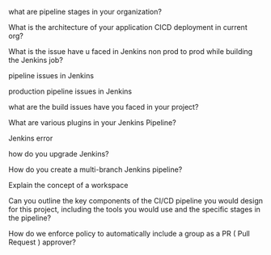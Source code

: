 what are pipeline stages in your organization?

What is the architecture of your application CICD deployment in current org?

What is the issue have u faced in Jenkins non prod to prod while building the Jenkins job?

pipeline issues in Jenkins

production pipeline issues in Jenkins

what are the build issues have you faced in your project?

What are various plugins in your Jenkins Pipeline?

Jenkins error

how do you upgrade Jenkins?

How do you create a multi-branch Jenkins pipeline?

Explain the concept of a workspace

Can you outline the key components of the CI/CD pipeline you would design for this project, including the tools you would use and the specific stages in the pipeline?

How do we enforce policy to automatically include a group as a PR ( Pull Request ) approver?

